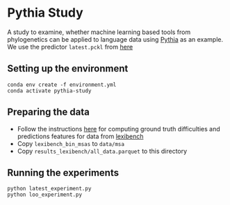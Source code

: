 # Pythia Study

A study to examine, whether machine learning based tools from phylogenetics can be applied to language data using [Pythia](https://tschuelia.github.io/PyPythia/) as an example.
We use the predictor `latest.pckl` from [here](https://github.com/tschuelia/PyPythia/tree/50bf34ae2361696a7dff9cbedaf2bdb46441e8a2/pypythia/predictors)

## Setting up the environment
```
conda env create -f environment.yml
conda activate pythia-study
```

## Preparing the data
* Follow the instructions [here](https://github.com/luisevonderwiese/difficulty-prediction-training-data/tree/tree_characterization) for computing ground truth difficulties and predictions features for data from [lexibench](https://github.com/lexibank/lexibench)
* Copy `lexibench_bin_msas` to `data/msa`
* Copy `results_lexibench/all_data.parquet` to this directory

## Running the experiments
```
python latest_experiment.py
python loo_experiment.py
```
